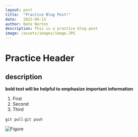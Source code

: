 ```yaml
---
layout: post
title:  "Practice Blog Post!"
date:   2022-09-13
author: Nate Norton
description: This is a practice blog post
image: /assets/images/image.JPG
---
```


# Practice Header
## description

**bold text will be helpful to emphasize important information**
1. First
2. Second
3. Third

`git pull`
`git push`

![Figure](https://github.com/nate-norton/stat386-projects/raw/main/assets/images/image.JPG)




                                                                                                                                   

